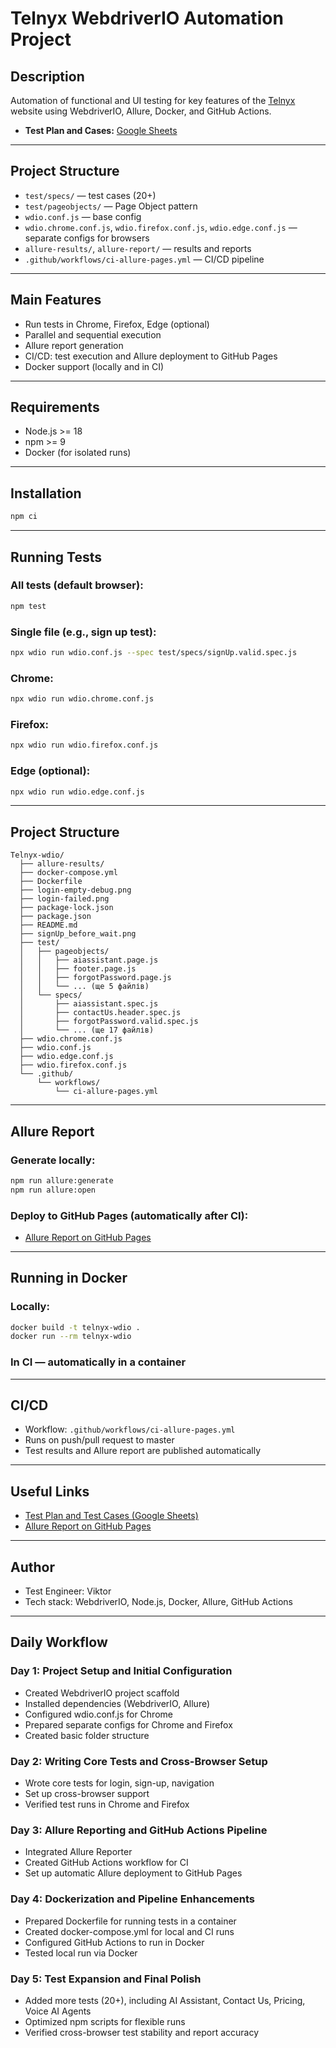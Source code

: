 # Telnyx WebdriverIO Automation Project

## Description
Automation of functional and UI testing for key features of the [Telnyx](https://telnyx.com) website using WebdriverIO, Allure, Docker, and GitHub Actions.

- **Test Plan and Cases:** [Google Sheets](https://docs.google.com/spreadsheets/d/1LoIFcF81n-ygUetXpMEkUO-fPcZZc_1N_7SzygsPgAQ/edit?usp=sharing)

---

## Project Structure
- `test/specs/` — test cases (20+)
- `test/pageobjects/` — Page Object pattern
- `wdio.conf.js` — base config
- `wdio.chrome.conf.js`, `wdio.firefox.conf.js`, `wdio.edge.conf.js` — separate configs for browsers
- `allure-results/`, `allure-report/` — results and reports
- `.github/workflows/ci-allure-pages.yml` — CI/CD pipeline

---

## Main Features
- Run tests in Chrome, Firefox, Edge (optional)
- Parallel and sequential execution
- Allure report generation
- CI/CD: test execution and Allure deployment to GitHub Pages
- Docker support (locally and in CI)

---

## Requirements
- Node.js >= 18
- npm >= 9
- Docker (for isolated runs)

---

## Installation
```bash
npm ci
```

---

## Running Tests

### All tests (default browser):
```bash
npm test
```

### Single file (e.g., sign up test):
```bash
npx wdio run wdio.conf.js --spec test/specs/signUp.valid.spec.js
```

### Chrome:
```bash
npx wdio run wdio.chrome.conf.js
```

### Firefox:
```bash
npx wdio run wdio.firefox.conf.js
```

### Edge (optional):
```bash
npx wdio run wdio.edge.conf.js
```

---

## Project Structure 
```
Telnyx-wdio/
  ├── allure-results/
  ├── docker-compose.yml
  ├── Dockerfile
  ├── login-empty-debug.png
  ├── login-failed.png
  ├── package-lock.json
  ├── package.json
  ├── README.md
  ├── signUp_before_wait.png
  ├── test/
  │   ├── pageobjects/
  │   │   ├── aiassistant.page.js
  │   │   ├── footer.page.js
  │   │   ├── forgotPassword.page.js
  │   │   └── ... (ще 5 файлів)
  │   └── specs/
  │       ├── aiassistant.spec.js
  │       ├── contactUs.header.spec.js
  │       ├── forgotPassword.valid.spec.js
  │       └── ... (ще 17 файлів)
  ├── wdio.chrome.conf.js
  ├── wdio.conf.js
  ├── wdio.edge.conf.js
  ├── wdio.firefox.conf.js
  └── .github/
      └── workflows/
          └── ci-allure-pages.yml
```

---

## Allure Report

### Generate locally:
```bash
npm run allure:generate
npm run allure:open
```

### Deploy to GitHub Pages (automatically after CI):
- [Allure Report on GitHub Pages](https://viktorvmm.github.io/Project_WebdriverIO_for_the_Telnyx_website/)

---

## Running in Docker

### Locally:
```bash
docker build -t telnyx-wdio .
docker run --rm telnyx-wdio
```

### In CI — automatically in a container

---

## CI/CD
- Workflow: `.github/workflows/ci-allure-pages.yml`
- Runs on push/pull request to master
- Test results and Allure report are published automatically

---

## Useful Links
- [Test Plan and Test Cases (Google Sheets)](https://docs.google.com/spreadsheets/d/1LoIFcF81n-ygUetXpMEkUO-fPcZZc_1N_7SzygsPgAQ/edit?usp=sharing)
- [Allure Report on GitHub Pages](https://viktorvmm.github.io/Project_WebdriverIO_for_the_Telnyx_website/)

---

## Author
- Test Engineer: Viktor
- Tech stack: WebdriverIO, Node.js, Docker, Allure, GitHub Actions

---

## Daily Workflow

### Day 1: Project Setup and Initial Configuration
- Created WebdriverIO project scaffold
- Installed dependencies (WebdriverIO, Allure)
- Configured wdio.conf.js for Chrome
- Prepared separate configs for Chrome and Firefox
- Created basic folder structure

### Day 2: Writing Core Tests and Cross-Browser Setup
- Wrote core tests for login, sign-up, navigation
- Set up cross-browser support
- Verified test runs in Chrome and Firefox

### Day 3: Allure Reporting and GitHub Actions Pipeline
- Integrated Allure Reporter
- Created GitHub Actions workflow for CI
- Set up automatic Allure deployment to GitHub Pages

### Day 4: Dockerization and Pipeline Enhancements
- Prepared Dockerfile for running tests in a container
- Created docker-compose.yml for local and CI runs
- Configured GitHub Actions to run in Docker
- Tested local run via Docker

### Day 5: Test Expansion and Final Polish
- Added more tests (20+), including AI Assistant, Contact Us, Pricing, Voice AI Agents
- Optimized npm scripts for flexible runs
- Verified cross-browser test stability and report accuracy 